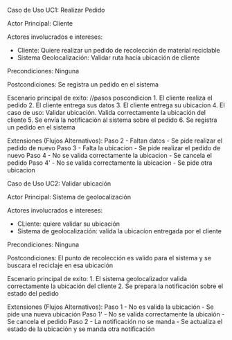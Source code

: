 Caso de Uso UC1: Realizar Pedido

Actor Principal: Cliente

Actores involucrados e intereses:
- Cliente: Quiere realizar un pedido de recolección de material reciclable
- Sistema Geolocalización: Validar ruta hacia ubicación de cliente

Precondiciones: Ninguna

Postcondiciones: Se registra un pedido en el sistema

Escenario principal de exito: //pasos poscondicion
    1. El cliente realiza el pedido 
    2. El cliente entrega sus datos
    3. El cliente entrega su ubicacion
    4. El caso de uso: Validar ubicación. Valida correctamente la ubicación del cliente
    5. Se envía la notificación al sistema sobre el pedido
    6. Se registra un pedido en el sistema

Extensiones (Flujos Alternativos):
    Paso 2 - Faltan datos
    - Se pide realizar el pedido de nuevo
    Paso 3 - Falta la ubicacion
    - Se pide realizar el pedido de nuevo
    Paso 4 - No se valida correctamente la ubicacion
    - Se cancela el pedido
    Paso 4' - No se valida correctamente la ubicacion
    - Se pide otra ubicacion
 

Caso de Uso UC2: Validar ubicación

Actor Principal: Sistema de geolocalización

Actores involucrados e intereses:
- CLiente: quiere validar su ubicación 
- Sistema de geolocalización: valida la ubicacíon entregada por el cliente

Precondiciones: Ninguna

Postcondiciones: El punto de recolección es valido para el sistema y se buscara el reciclaje en esa ubicación

Escenario principal de exito:
    1. El sistema geolocalizador valida correctamente la ubicación del cliente
    2. Se prepara la notificación sobre el estado del pedido

Extensiones (Flujos Alternativos):
    Paso 1 - No es valida la ubicación
    - Se pide una nueva ubicación
    Paso 1' - No se valida correctamente la ubicaión
    - Se cancela el pedido
    Paso 2 - La notificación no se manda
    - Se actualiza el estado de la ubicación y se manda otra notificación

